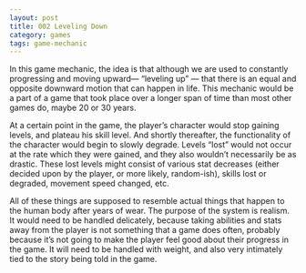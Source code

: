 ```yaml
---
layout: post
title: 002 Leveling Down
category: games
tags: game-mechanic
---
```

In this game mechanic, the idea is that although we are used to constantly progressing and moving upward— “leveling up” — that there is an equal and opposite downward motion that can happen in life.  This mechanic would be a part of a game that took place over a longer span of time than most other games do, maybe 20 or 30 years.

At a certain point in the game, the player’s character would stop gaining levels, and plateau his skill level.  And shortly thereafter, the functionality of the character would begin to slowly degrade. Levels “lost” would not occur at the rate which they were gained, and they also wouldn’t necessarily be as drastic.  These lost levels might consist of various stat decreases (either decided upon by the player, or more likely, random-ish), skills lost or degraded, movement speed changed, etc. 

All of these things are supposed to resemble actual things that happen to the human body after years of wear.  The purpose of the system is realism.  It would need to be handled delicately, because taking abilities and stats away from the player is not something that a game does often, probably because it’s not going to make the player feel good about their progress in the game.  It will need to be handled with weight, and also very intimately tied to the story being told in the game.
